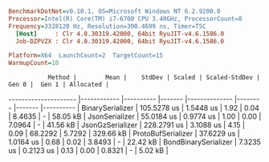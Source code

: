``` ini

BenchmarkDotNet=v0.10.1, OS=Microsoft Windows NT 6.2.9200.0
Processor=Intel(R) Core(TM) i7-6700 CPU 3.40GHz, ProcessorCount=8
Frequency=3328120 Hz, Resolution=300.4699 ns, Timer=TSC
  [Host]     : Clr 4.0.30319.42000, 64bit RyuJIT-v4.6.1586.0
  Job-DZPVZX : Clr 4.0.30319.42000, 64bit RyuJIT-v4.6.1586.0

Platform=X64  LaunchCount=2  TargetCount=15  
WarmupCount=10  

```
               Method |        Mean |    StdDev | Scaled | Scaled-StdDev |   Gen 0 |  Gen 1 | Allocated |
--------------------- |------------ |---------- |------- |-------------- |-------- |------- |---------- |
     BinarySerializer | 105.5278 us | 1.5448 us |   1.92 |          0.04 |  8.4635 |      - |  58.05 kB |
       JsonSerializer |  55.0184 us | 0.9774 us |   1.00 |          0.00 |  7.0964 |      - |  41.56 kB |
     JsonGzSerializer | 228.2791 us | 3.1088 us |   4.15 |          0.09 | 68.2292 | 5.7292 | 329.66 kB |
   ProtoBufSerializer |  37.6229 us | 1.0164 us |   0.68 |          0.02 |  3.8493 |      - |  22.42 kB |
 BondBinarySerializer |   7.3235 us | 0.2123 us |   0.13 |          0.00 |  0.8321 |      - |   5.02 kB |
